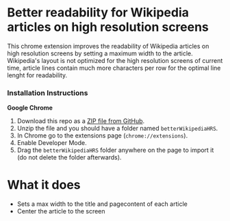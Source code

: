 # Better readability for Wikipedia articles on high resolution screens
This chrome extension improves the readability of Wikipedia articles on high resolution screens by setting a maximum width to the article. Wikipedia's layout is not optimized for the high resolution screens of current time, article lines contain much more characters per row for the optimal line lenght for readability.


### Installation Instructions
**Google Chrome**
1. Download this repo as a [ZIP file from GitHub](https://github.com/guusyy/betterWikipediaHRS/archive/main.zip).
1. Unzip the file and you should have a folder named `betterWikipediaHRS`.
1. In Chrome go to the extensions page (`chrome://extensions`).
1. Enable Developer Mode.
1. Drag the `betterWikipediaHRS` folder anywhere on the page to import it (do not delete the folder afterwards).


# What it does
- Sets a max width to the title and pagecontent of each article
- Center the article to the screen